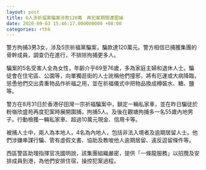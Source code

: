```yaml
---
layout: post
title: 6人涉祈福黨騙案涉款120萬　再犯案期間遭圍捕
date: 2020-09-03 15:46:17.000000000 +08:00
categories: rthk
---
```


警方拘捕3男3女，涉及5宗祈福黨騙案，騙款達120萬元。警方相信已捕獲集團的骨幹成員，調查仍在進行，不排除拘捕更多人。

騙案的5名受害人全為女性，年齡介乎69至76歲，多為家庭主婦和退休人士。騙徒會在住宅區、公園等，向單獨逛街的人士訛稱他們撞邪，將有厄運或大病降臨，慫恿他們交出貴重物品作祈福之用，並在祈福儀式中把物品換成樽裝水、糖、鹽等。

警方在8月31日於香港仔田灣一宗祈福騙案中，鎖定一輛私家車，並在昨日騙徒於粉嶺欣盛苑再度犯案時展開圍捕，拘捕5人。及後在觀塘拘捕多一名55歲內地男子。行動檢獲一輛私家車、超過10萬元現金、信用卡等。

被捕人士中，兩人為本地人，4名為內地人，包括非法入境者及逾期居留人士。他們涉嫌串謀行騙、管有虛假文書、協助及教唆他人逾期居留、違反逗留條件等。

西區警區助理指揮官冼國明說，該集團組織嚴密，提供「一條龍服務」以招攬及安排成員到港，為他們安排住宿，操控犯案過程。
